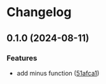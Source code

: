 # Changelog

## 0.1.0 (2024-08-11)


### Features

* add minus function ([51afca1](https://github.com/tkrs/rust-release-test/commit/51afca1148e0ea8d415b51d70184afd84ed124eb))
